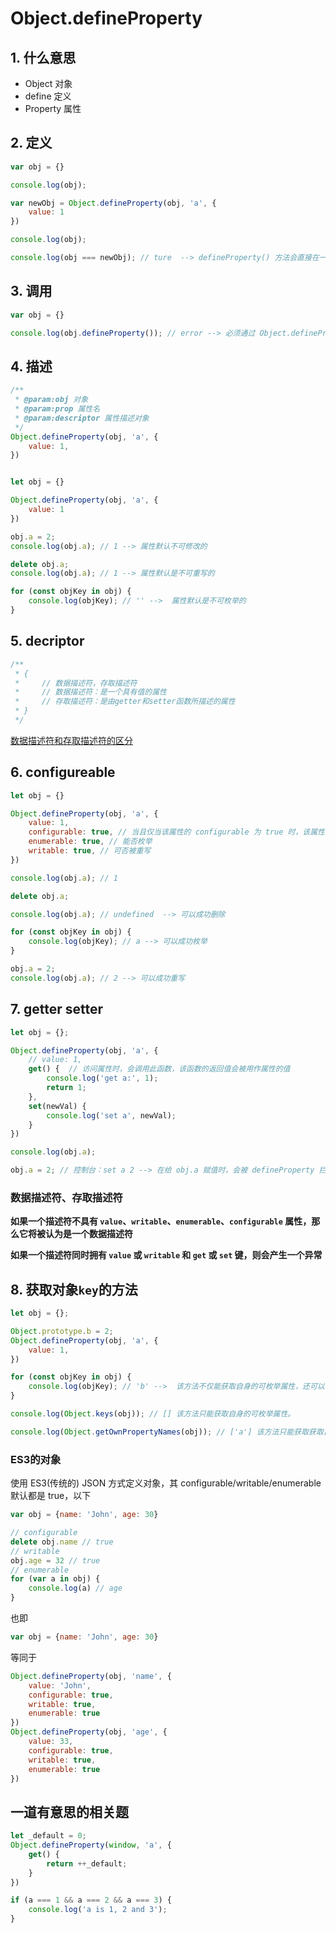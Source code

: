 # Object.defineProperty

## 1. 什么意思

- Object 对象
- define 定义
- Property 属性

## 2. 定义

```javascript
var obj = {}

console.log(obj);

var newObj = Object.defineProperty(obj, 'a', {
    value: 1
})

console.log(obj);

console.log(obj === newObj); // ture  --> defineProperty() 方法会直接在一个对象上定义一个新属性、或者修改一个对象的现有属性，并返回这个对象。
```

## 3. 调用

```javascript
var obj = {}

console.log(obj.defineProperty()); // error --> 必须通过 Object.defineProperty() 来调用
```

## 4. 描述

```javascript
/**
 * @param:obj 对象
 * @param:prop 属性名
 * @param:descriptor 属性描述对象
 */
Object.defineProperty(obj, 'a', {
    value: 1,
})


let obj = {}

Object.defineProperty(obj, 'a', {
    value: 1
})

obj.a = 2;
console.log(obj.a); // 1 --> 属性默认不可修改的

delete obj.a;
console.log(obj.a); // 1 --> 属性默认是不可重写的

for (const objKey in obj) {
    console.log(objKey); // '' -->  属性默认是不可枚举的
}
```

## 5. decriptor

```javascript
/**
 * {
 *     // 数据描述符，存取描述符
 *     // 数据描述符：是一个具有值的属性
 *     // 存取描述符：是由getter和setter函数所描述的属性
 * }
 */
```

[数据描述符和存取描述符的区分](#数据描述符、存取描述符)

## 6. configureable

```javascript
let obj = {}

Object.defineProperty(obj, 'a', {
    value: 1,
    configurable: true, // 当且仅当该属性的 configurable 为 true 时，该属性描述符才能够被改变，同时该属性也能从对应的对象上被删除
    enumerable: true, // 能否枚举
    writable: true, // 可否被重写
})

console.log(obj.a); // 1

delete obj.a;

console.log(obj.a); // undefined  --> 可以成功删除

for (const objKey in obj) {
    console.log(objKey); // a --> 可以成功枚举
}

obj.a = 2;
console.log(obj.a); // 2 --> 可以成功重写
```

## 7. getter setter

```javascript
let obj = {};

Object.defineProperty(obj, 'a', {
    // value: 1,
    get() {  // 访问属性时，会调用此函数，该函数的返回值会被用作属性的值
        console.log('get a:', 1);
        return 1;
    },
    set(newVal) {
        console.log('set a', newVal);
    }
})

console.log(obj.a);

obj.a = 2; // 控制台：set a 2 --> 在给 obj.a 赋值时，会被 defineProperty 拦截，然后运行， set ，并把 2 作为参数传入 set
```

### 数据描述符、存取描述符

**如果一个描述符不具有 `value`、`writable`、`enumerable`、`configurable` 属性，那么它将被认为是一个数据描述符**

**如果一个描述符同时拥有 `value` 或 `writable` 和 `get` 或 `set` 键，则会产生一个异常**

## 8. 获取对象`key`的方法

```javascript
let obj = {};

Object.prototype.b = 2;
Object.defineProperty(obj, 'a', {
    value: 1,
})

for (const objKey in obj) {
    console.log(objKey); // 'b' -->  该方法不仅能获取自身的可枚举属性，还可以获取原型链上的属性。 a 是不可枚举的，但 b 是通过 ES3 的方法创建，默认是可枚举的
}

console.log(Object.keys(obj)); // [] 该方法只能获取自身的可枚举属性。

console.log(Object.getOwnPropertyNames(obj)); // ['a'] 该方法只能获取获取自身的属性(无论是否能被枚举)。
```

### ES3的对象

使用 ES3(传统的) JSON 方式定义对象，其 configurable/writable/enumerable 默认都是 true，以下

```js
var obj = {name: 'John', age: 30}

// configurable
delete obj.name // true
// writable
obj.age = 32 // true
// enumerable
for (var a in obj) {
	console.log(a) // age
}
```

也即

```js
var obj = {name: 'John', age: 30}
```

等同于

```js
Object.defineProperty(obj, 'name', {
	value: 'John',
	configurable: true,
	writable: true,
	enumerable: true
})
Object.defineProperty(obj, 'age', {
	value: 33,
	configurable: true,
	writable: true,
	enumerable: true	
})
```


## 一道有意思的相关题

```javascript
let _default = 0;
Object.defineProperty(window, 'a', {
    get() {
        return ++_default;
    }
})

if (a === 1 && a === 2 && a === 3) {
    console.log('a is 1, 2 and 3');
}
```

